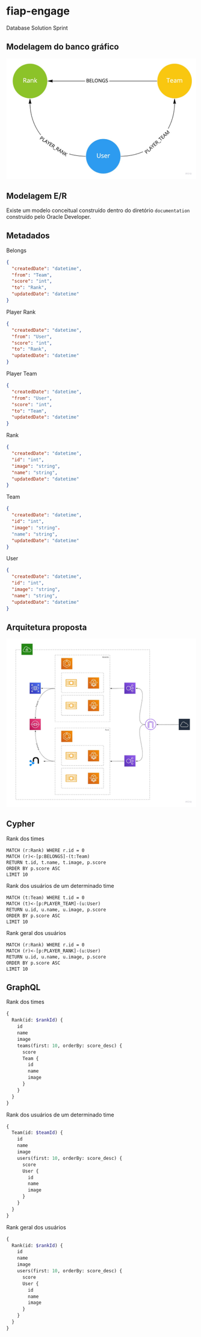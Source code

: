 # fiap-engage
Database Solution Sprint

## Modelagem do banco gráfico
![Modelagem](./documentation/modeling.jpg)

## Modelagem E/R
Existe um modelo conceitual construído dentro do diretório `documentation` construído pelo Oracle Developer.

## Metadados
Belongs
```json
{
  "createdDate": "datetime",
  "from": "Team",
  "score": "int",
  "to": "Rank",
  "updatedDate": "datetime"
}
```

Player Rank
```json
{
  "createdDate": "datetime",
  "from": "User",
  "score": "int",
  "to": "Rank",
  "updatedDate": "datetime"
}
```

Player Team
```json
{
  "createdDate": "datetime",
  "from": "User",
  "score": "int",
  "to": "Team",
  "updatedDate": "datetime"
}
```

Rank
```json
{
  "createdDate": "datetime",
  "id": "int",
  "image": "string",
  "name": "string",
  "updatedDate": "datetime"
}
```

Team
```json
{
  "createdDate": "datetime",
  "id": "int",
  "image": "string".
  "name": "string",
  "updatedDate": "datetime"
}
```

User
```json
{
  "createdDate": "datetime",
  "id": "int",
  "image": "string",
  "name": "string",
  "updatedDate": "datetime"
}
```

## Arquitetura proposta
![Arquitetura](./documentation/architecture.jpg)

## Cypher
Rank dos times
```cypher
MATCH (r:Rank) WHERE r.id = 0
MATCH (r)<-[p:BELONGS]-(t:Team)
RETURN t.id, t.name, t.image, p.score
ORDER BY p.score ASC
LIMIT 10
```

Rank dos usuários de um determinado time
```cypher
MATCH (t:Team) WHERE t.id = 0
MATCH (t)<-[p:PLAYER_TEAM]-(u:User)
RETURN u.id, u.name, u.image, p.score
ORDER BY p.score ASC
LIMIT 10
```

Rank geral dos usuários
```cypher
MATCH (r:Rank) WHERE r.id = 0
MATCH (r)<-[p:PLAYER_RANK]-(u:User)
RETURN u.id, u.name, u.image, p.score
ORDER BY p.score ASC
LIMIT 10
```

## GraphQL
Rank dos times
```graphql
{
  Rank(id: $rankId) {
    id
    name
    image
    teams(first: 10, orderBy: score_desc) {
      score
      Team {
        id
        name
        image
      }
    }
  }
}
```

Rank dos usuários de um determinado time
```graphql
{
  Team(id: $teamId) {
    id
    name
    image
    users(first: 10, orderBy: score_desc) {
      score
      User {
        id
        name
        image
      }
    }
  }
}
```

Rank geral dos usuários
```graphql
{
  Rank(id: $rankId) {
    id
    name
    image
    users(first: 10, orderBy: score_desc) {
      score
      User {
        id
        name
        image
      }
    }
  }
}
```
